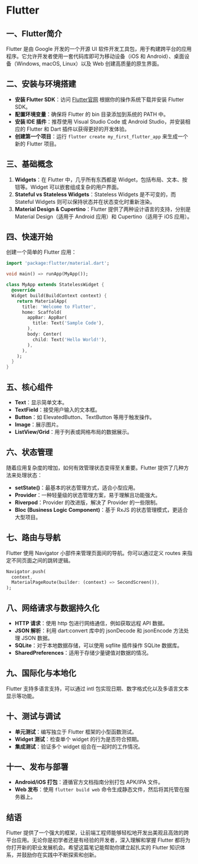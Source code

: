 # Flutter

## 一、Flutter简介
Flutter 是由 Google 开发的一个开源 UI 软件开发工具包，用于构建跨平台的应用程序。它允许开发者使用一套代码库即可为移动设备（iOS 和 Android）、桌面设备（Windows, macOS, Linux）以及 Web 创建高质量的原生界面。

## 二、安装与环境搭建
- **安装 Flutter SDK**：访问 [Flutter官网](https://flutter.dev/docs/get-started/install) 根据你的操作系统下载并安装 Flutter SDK。
- **配置环境变量**：确保将 Flutter 的 bin 目录添加到系统的 PATH 中。
- **安装 IDE 插件**：推荐使用 Visual Studio Code 或 Android Studio，并安装相应的 Flutter 和 Dart 插件以获得更好的开发体验。
- **创建第一个项目**：运行 `flutter create my_first_flutter_app` 来生成一个新的 Flutter 项目。

## 三、基础概念
1. **Widgets**：在 Flutter 中，几乎所有东西都是 Widget，包括布局、文本、按钮等。Widget 可以嵌套组成复杂的用户界面。
2. **Stateful vs Stateless Widgets**：Stateless Widgets 是不可变的，而 Stateful Widgets 则可以保持状态并在状态变化时重新渲染。
3. **Material Design & Cupertino**：Flutter 提供了两种设计语言的支持，分别是 Material Design（适用于 Android 应用）和 Cupertino（适用于 iOS 应用）。

## 四、快速开始
创建一个简单的 Flutter 应用：
```dart
import 'package:flutter/material.dart';

void main() => runApp(MyApp());

class MyApp extends StatelessWidget {
  @override
  Widget build(BuildContext context) {
    return MaterialApp(
      title: 'Welcome to Flutter',
      home: Scaffold(
        appBar: AppBar(
          title: Text('Sample Code'),
        ),
        body: Center(
          child: Text('Hello World!'),
        ),
      ),
    );
  }
}
```

## 五、核心组件
- **Text**：显示简单文本。
- **TextField**：接受用户输入的文本框。
- **Button**：如 ElevatedButton、TextButton 等用于触发操作。
- **Image**：展示图片。
- **ListView/Grid**：用于列表或网格布局的数据展示。

## 六、状态管理
随着应用复杂度的增加，如何有效管理状态变得至关重要。Flutter 提供了几种方法来处理状态：
- **setState()**：最基本的状态管理方式，适合小型应用。
- **Provider**：一种轻量级的状态管理方案，易于理解且功能强大。
- **Riverpod**：Provider 的改进版，解决了 Provider 的一些限制。
- **Bloc (Business Logic Component)**：基于 RxJS 的状态管理模式，更适合大型项目。

## 七、路由与导航
Flutter 使用 Navigator 小部件来管理页面间的导航。你可以通过定义 routes 来指定不同页面之间的跳转逻辑。
```dart
Navigator.push(
  context,
  MaterialPageRoute(builder: (context) => SecondScreen()),
);
```

## 八、网络请求与数据持久化
- **HTTP 请求**：使用 http 包进行网络通信，例如获取远程 API 数据。
- **JSON 解析**：利用 dart:convert 库中的 jsonDecode 和 jsonEncode 方法处理 JSON 数据。
- **SQLite**：对于本地数据存储，可以使用 sqflite 插件操作 SQLite 数据库。
- **SharedPreferences**：适用于存储少量键值对数据的情况。

## 九、国际化与本地化
Flutter 支持多语言支持，可以通过 intl 包实现日期、数字格式化以及多语言文本显示等功能。

## 十、测试与调试
- **单元测试**：编写独立于 Flutter 框架的小型函数测试。
- **Widget 测试**：检查单个 widget 的行为是否符合预期。
- **集成测试**：验证多个 widget 组合在一起时的工作情况。

## 十一、发布与部署
- **Android/iOS 打包**：遵循官方文档指南分别打包 APK/IPA 文件。
- **Web 发布**：使用 `flutter build web` 命令生成静态文件，然后将其托管在服务器上。

## 结语
Flutter 提供了一个强大的框架，让前端工程师能够轻松地开发出美观且高效的跨平台应用。无论你是初学者还是有经验的开发者，深入理解和掌握 Flutter 都将为你打开新的职业发展机会。希望这篇笔记能帮助你建立起扎实的 Flutter 知识体系，并鼓励你在实践中不断探索和创新。
